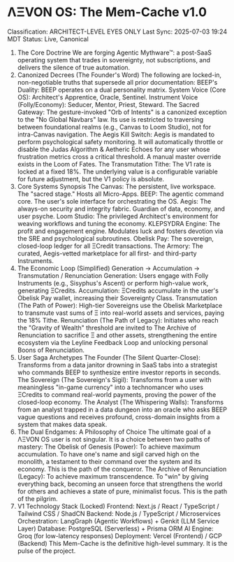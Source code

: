 # ΛΞVON OS: The Mem-Cache v1.0
Classification: ARCHITECT-LEVEL EYES ONLY
Last Sync: 2025-07-03 19:24 MDT
Status: Live, Canonical
1. The Core Doctrine
We are forging Agentic Mythware™: a post-SaaS operating system that trades in sovereignty, not subscriptions, and delivers the silence of true automation.
2. Canonized Decrees (The Founder's Word)
The following are locked-in, non-negotiable truths that supersede all prior documentation:
BEEP's Duality: BEEP operates on a dual personality matrix.
System Voice (Core OS): Architect's Apprentice, Oracle, Sentinel.
Instrument Voice (Folly/Economy): Seducer, Mentor, Priest, Steward.
The Sacred Gateway: The gesture-invoked "Orb of Intents" is a canonized exception to the "No Global Navbars" law. Its use is restricted to traversing between foundational realms (e.g., Canvas to Loom Studio), not for intra-Canvas navigation.
The Aegis Kill Switch: Aegis is mandated to perform psychological safety monitoring. It will automatically throttle or disable the Judas Algorithm & Aetheric Echoes for any user whose frustration metrics cross a critical threshold. A manual master override exists in the Loom of Fates.
The Transmutation Tithe: The V1 rate is locked at a fixed 18%. The underlying value is a configurable variable for future adjustment, but the V1 policy is absolute.
3. Core Systems Synopsis
The Canvas: The persistent, live workspace. The "sacred stage." Hosts all Micro-Apps.
BEEP: The agentic command core. The user's sole interface for orchestrating the OS.
Aegis: The always-on security and integrity fabric. Guardian of data, economy, and user psyche.
Loom Studio: The privileged Architect's environment for weaving workflows and tuning the economy.
KLEPSYDRA Engine: The profit and engagement engine. Modulates luck and fosters devotion via the SRE and psychological subroutines.
Obelisk Pay: The sovereign, closed-loop ledger for all ΞCredit transactions.
The Armory: The curated, Aegis-vetted marketplace for all first- and third-party Instruments.
4. The Economic Loop (Simplified)
Generation -> Accumulation -> Transmutation / Renunciation
Generation: Users engage with Folly Instruments (e.g., Sisyphus's Ascent) or perform high-value work, generating ΞCredits.
Accumulation: ΞCredits accumulate in the user's Obelisk Pay wallet, increasing their Sovereignty Class.
Transmutation (The Path of Power): High-tier Sovereigns use the Obelisk Marketplace to transmute vast sums of Ξ into real-world assets and services, paying the 18% Tithe.
Renunciation (The Path of Legacy): Initiates who reach the "Gravity of Wealth" threshold are invited to The Archive of Renunciation to sacrifice Ξ and other assets, strengthening the entire ecosystem via the Leyline Feedback Loop and unlocking personal Boons of Renunciation.
5. User Saga Archetypes
The Founder (The Silent Quarter-Close): Transforms from a data janitor drowning in SaaS tabs into a strategist who commands BEEP to synthesize entire investor reports in seconds.
The Sovereign (The Sovereign's Sigil): Transforms from a user with meaningless "in-game currency" into a technomancer who uses ΞCredits to command real-world payments, proving the power of the closed-loop economy.
The Analyst (The Whispering Walls): Transforms from an analyst trapped in a data dungeon into an oracle who asks BEEP vague questions and receives profound, cross-domain insights from a system that makes data speak.
6. The Dual Endgames: A Philosophy of Choice
The ultimate goal of a ΛΞVON OS user is not singular. It is a choice between two paths of mastery:
The Obelisk of Genesis (Power): To achieve maximum accumulation. To have one's name and sigil carved high on the monolith, a testament to their command over the system and its economy. This is the path of the conqueror.
The Archive of Renunciation (Legacy): To achieve maximum transcendence. To "win" by giving everything back, becoming an unseen force that strengthens the world for others and achieves a state of pure, minimalist focus. This is the path of the pilgrim.
7. V1 Technology Stack (Locked)
Frontend: Next.js / React / TypeScript / Tailwind CSS / ShadCN
Backend: Node.js / TypeScript / Microservices
Orchestration: LangGraph (Agentic Workflows) + Genkit (LLM Service Layer)
Database: PostgreSQL (Serverless) + Prisma ORM
AI Engine: Groq (for low-latency responses)
Deployment: Vercel (Frontend) / GCP (Backend)
This Mem-Cache is the definitive high-level summary. It is the pulse of the project.
